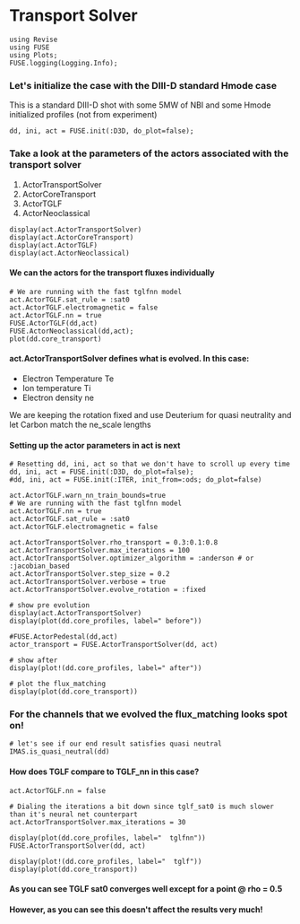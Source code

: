 # Transport Solver


```@julia
using Revise
using FUSE
using Plots;
FUSE.logging(Logging.Info);
```

### Let's initialize the case with the DIII-D standard Hmode case

This is a standard DIII-D shot with some 5MW of NBI and some Hmode initialized profiles (not from experiment)


```@julia
dd, ini, act = FUSE.init(:D3D, do_plot=false);
```

### Take a look at the parameters of the actors associated with the transport solver
1. ActorTransportSolver
2. ActorCoreTransport
3. ActorTGLF
4. ActorNeoclassical


```@julia
display(act.ActorTransportSolver)
display(act.ActorCoreTransport)
display(act.ActorTGLF)
display(act.ActorNeoclassical)
```

#### We can the actors for the transport fluxes individually


```@julia
# We are running with the fast tglfnn model
act.ActorTGLF.sat_rule = :sat0
act.ActorTGLF.electromagnetic = false
act.ActorTGLF.nn = true
FUSE.ActorTGLF(dd,act)
FUSE.ActorNeoclassical(dd,act);
plot(dd.core_transport)
```

#### act.ActorTransportSolver defines what is evolved. In this case:
   -  Electron Temperature Te
   -  Ion temperature Ti
   -  Electron density ne

We are keeping the rotation fixed and use Deuterium for quasi neutrality and let Carbon match the ne_scale lengths

#### Setting up the actor parameters in act is next


```@julia
# Resetting dd, ini, act so that we don't have to scroll up every time
dd, ini, act = FUSE.init(:D3D, do_plot=false);
#dd, ini, act = FUSE.init(:ITER, init_from=:ods; do_plot=false)

act.ActorTGLF.warn_nn_train_bounds=true
# We are running with the fast tglfnn model
act.ActorTGLF.nn = true
act.ActorTGLF.sat_rule = :sat0
act.ActorTGLF.electromagnetic = false

act.ActorTransportSolver.rho_transport = 0.3:0.1:0.8
act.ActorTransportSolver.max_iterations = 100
act.ActorTransportSolver.optimizer_algorithm = :anderson # or :jacobian_based
act.ActorTransportSolver.step_size = 0.2
act.ActorTransportSolver.verbose = true
act.ActorTransportSolver.evolve_rotation = :fixed

# show pre evolution
display(act.ActorTransportSolver)
display(plot(dd.core_profiles, label=" before"))

#FUSE.ActorPedestal(dd,act)
actor_transport = FUSE.ActorTransportSolver(dd, act)

# show after
display(plot!(dd.core_profiles, label=" after"))

# plot the flux_matching 
display(plot(dd.core_transport))
```

### For the channels that we evolved the flux_matching looks spot on!


```@julia
# let's see if our end result satisfies quasi neutral
IMAS.is_quasi_neutral(dd)
```

#### How does TGLF compare to TGLF_nn in this case?


```@julia
act.ActorTGLF.nn = false

# Dialing the iterations a bit down since tglf_sat0 is much slower than it's neural net counterpart
act.ActorTransportSolver.max_iterations = 30

display(plot(dd.core_profiles, label="  tglfnn"))
FUSE.ActorTransportSolver(dd, act)

display(plot!(dd.core_profiles, label="  tglf"))
display(plot(dd.core_transport))
```

#### As you can see TGLF sat0 converges well except for a point @ rho = 0.5
#### However, as you can see this doesn't affect the results very much!
